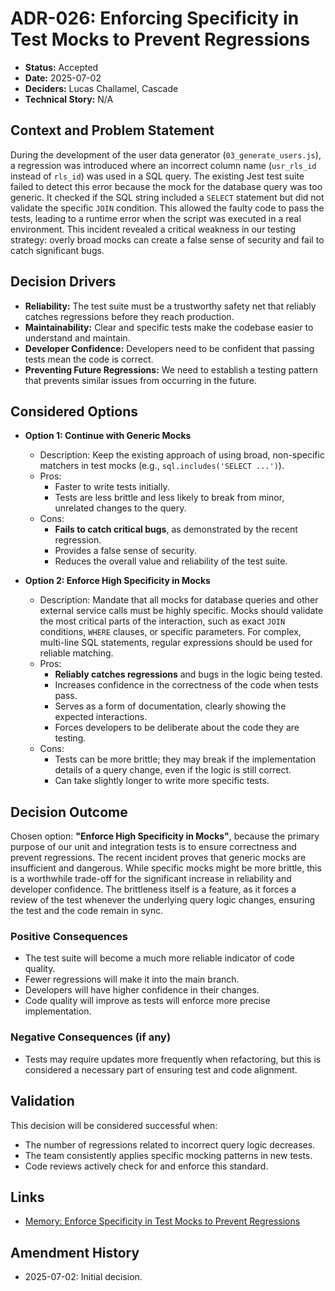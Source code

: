 # ADR-026: Enforcing Specificity in Test Mocks to Prevent Regressions

* **Status:** Accepted
* **Date:** 2025-07-02
* **Deciders:** Lucas Challamel, Cascade
* **Technical Story:** N/A

## Context and Problem Statement

During the development of the user data generator (`03_generate_users.js`), a regression was introduced where an incorrect column name (`usr_rls_id` instead of `rls_id`) was used in a SQL query. The existing Jest test suite failed to detect this error because the mock for the database query was too generic. It checked if the SQL string included a `SELECT` statement but did not validate the specific `JOIN` condition. This allowed the faulty code to pass the tests, leading to a runtime error when the script was executed in a real environment. This incident revealed a critical weakness in our testing strategy: overly broad mocks can create a false sense of security and fail to catch significant bugs.

## Decision Drivers

*   **Reliability:** The test suite must be a trustworthy safety net that reliably catches regressions before they reach production.
*   **Maintainability:** Clear and specific tests make the codebase easier to understand and maintain.
*   **Developer Confidence:** Developers need to be confident that passing tests mean the code is correct.
*   **Preventing Future Regressions:** We need to establish a testing pattern that prevents similar issues from occurring in the future.

## Considered Options

*   **Option 1: Continue with Generic Mocks**
    *   Description: Keep the existing approach of using broad, non-specific matchers in test mocks (e.g., `sql.includes('SELECT ...')`).
    *   Pros:
        *   Faster to write tests initially.
        *   Tests are less brittle and less likely to break from minor, unrelated changes to the query.
    *   Cons:
        *   **Fails to catch critical bugs**, as demonstrated by the recent regression.
        *   Provides a false sense of security.
        *   Reduces the overall value and reliability of the test suite.

*   **Option 2: Enforce High Specificity in Mocks**
    *   Description: Mandate that all mocks for database queries and other external service calls must be highly specific. Mocks should validate the most critical parts of the interaction, such as exact `JOIN` conditions, `WHERE` clauses, or specific parameters. For complex, multi-line SQL statements, regular expressions should be used for reliable matching.
    *   Pros:
        *   **Reliably catches regressions** and bugs in the logic being tested.
        *   Increases confidence in the correctness of the code when tests pass.
        *   Serves as a form of documentation, clearly showing the expected interactions.
        *   Forces developers to be deliberate about the code they are testing.
    *   Cons:
        *   Tests can be more brittle; they may break if the implementation details of a query change, even if the logic is still correct.
        *   Can take slightly longer to write more specific tests.

## Decision Outcome

Chosen option: **"Enforce High Specificity in Mocks"**, because the primary purpose of our unit and integration tests is to ensure correctness and prevent regressions. The recent incident proves that generic mocks are insufficient and dangerous. While specific mocks might be more brittle, this is a worthwhile trade-off for the significant increase in reliability and developer confidence. The brittleness itself is a feature, as it forces a review of the test whenever the underlying query logic changes, ensuring the test and the code remain in sync.

### Positive Consequences

*   The test suite will become a much more reliable indicator of code quality.
*   Fewer regressions will make it into the main branch.
*   Developers will have higher confidence in their changes.
*   Code quality will improve as tests will enforce more precise implementation.

### Negative Consequences (if any)

*   Tests may require updates more frequently when refactoring, but this is considered a necessary part of ensuring test and code alignment.

## Validation

This decision will be considered successful when:
*   The number of regressions related to incorrect query logic decreases.
*   The team consistently applies specific mocking patterns in new tests.
*   Code reviews actively check for and enforce this standard.

## Links

*   [Memory: Enforce Specificity in Test Mocks to Prevent Regressions](f755cd76-730b-4bb9-978c-65617b257368)

## Amendment History

*   2025-07-02: Initial decision.
